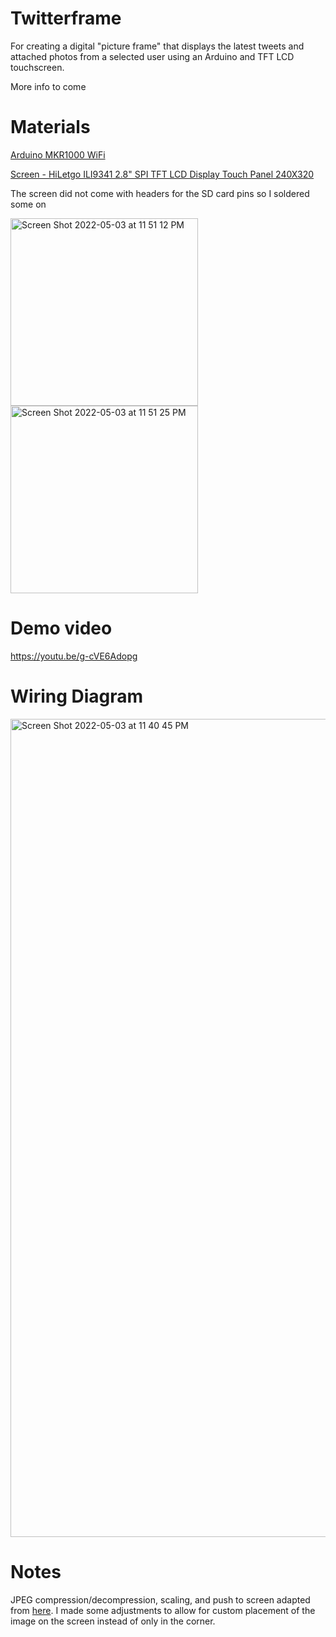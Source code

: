 # Twitterframe
For creating a digital "picture frame" that displays the latest tweets and attached photos from a selected user using an Arduino and TFT LCD touchscreen.

More info to come

# Materials 
[Arduino MKR1000 WiFi](https://store-usa.arduino.cc/products/arduino-mkr1000-wifi-with-headers-mounted)

[Screen - HiLetgo ILI9341 2.8" SPI TFT LCD Display Touch Panel 240X320](https://www.amazon.com/dp/B073R7BH1B?psc=1&ref=ppx_yo2ov_dt_b_product_details)

The screen did not come with headers for the SD card pins so I soldered some on

<img width="300" alt="Screen Shot 2022-05-03 at 11 51 12 PM" src="https://user-images.githubusercontent.com/23437904/166634531-89c8f8dd-41c9-4027-87d3-45945a5d57e3.png"><img width="300" alt="Screen Shot 2022-05-03 at 11 51 25 PM" src="https://user-images.githubusercontent.com/23437904/166634538-ee7ec2f1-46c3-4fd5-a1de-78b2f8b81b5f.png">


# Demo video 
https://youtu.be/g-cVE6Adopg


# Wiring Diagram
<img width="1309" alt="Screen Shot 2022-05-03 at 11 40 45 PM" src="https://user-images.githubusercontent.com/23437904/166633398-1df83693-dc16-442f-932a-1cbb1bf089da.png">

# Notes 
JPEG compression/decompression, scaling, and push to screen adapted from [here](https://forum.arduino.cc/t/jpeg-picture-on-adafruit-3-5-320x480-color-tft-touchscreen/561028/8). I made some adjustments to allow for custom placement of the image on the screen instead of only in the corner.
